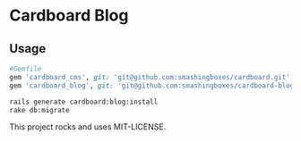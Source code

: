 # Cardboard Blog

## Usage

```ruby
#Gemfile
gem 'cardboard_cms', git: 'git@github.com:smashingboxes/cardboard.git'
gem 'cardboard_blog', git: 'git@github.com:smashingboxes/cardboard-blog.git'

```

```bash
rails generate cardboard:blog:install
rake db:migrate

```

This project rocks and uses MIT-LICENSE.